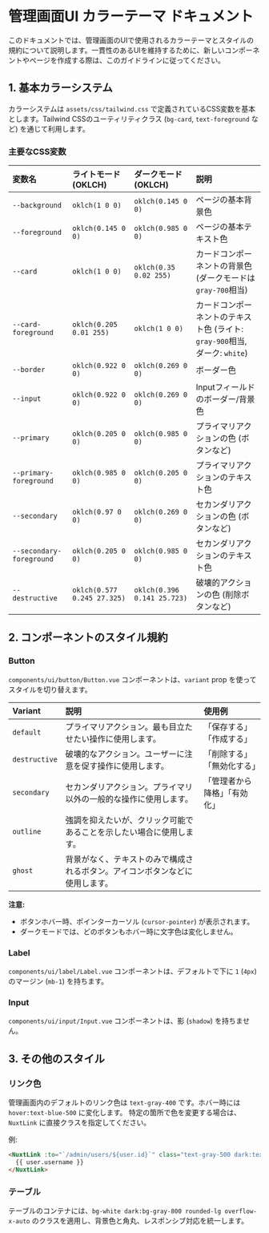# 管理画面UI カラーテーマ ドキュメント

このドキュメントでは、管理画面のUIで使用されるカラーテーマとスタイルの規約について説明します。一貫性のあるUIを維持するために、新しいコンポーネントやページを作成する際は、このガイドラインに従ってください。

## 1. 基本カラーシステム

カラーシステムは `assets/css/tailwind.css` で定義されているCSS変数を基本とします。Tailwind CSSのユーティリティクラス (`bg-card`, `text-foreground` など) を通じて利用します。

### 主要なCSS変数

| 変数名 | ライトモード (OKLCH) | ダークモード (OKLCH) | 説明 |
| :--- | :--- | :--- | :--- |
| `--background` | `oklch(1 0 0)` | `oklch(0.145 0 0)` | ページの基本背景色 |
| `--foreground` | `oklch(0.145 0 0)` | `oklch(0.985 0 0)` | ページの基本テキスト色 |
| `--card` | `oklch(1 0 0)` | `oklch(0.35 0.02 255)` | カードコンポーネントの背景色 (ダークモードは `gray-700`相当) |
| `--card-foreground` | `oklch(0.205 0.01 255)` | `oklch(1 0 0)` | カードコンポーネントのテキスト色 (ライト: `gray-900`相当, ダーク: `white`) |
| `--border` | `oklch(0.922 0 0)` | `oklch(0.269 0 0)` | ボーダー色 |
| `--input` | `oklch(0.922 0 0)` | `oklch(0.269 0 0)` | Inputフィールドのボーダー/背景色 |
| `--primary` | `oklch(0.205 0 0)` | `oklch(0.985 0 0)` | プライマリアクションの色 (ボタンなど) |
| `--primary-foreground`| `oklch(0.985 0 0)` | `oklch(0.205 0 0)` | プライマリアクションのテキスト色 |
| `--secondary` | `oklch(0.97 0 0)` | `oklch(0.269 0 0)` | セカンダリアクションの色 (ボタンなど) |
| `--secondary-foreground`|`oklch(0.205 0 0)` | `oklch(0.985 0 0)` | セカンダリアクションのテキスト色 |
| `--destructive` | `oklch(0.577 0.245 27.325)` | `oklch(0.396 0.141 25.723)`| 破壊的アクションの色 (削除ボタンなど) |

## 2. コンポーネントのスタイル規約

### Button

`components/ui/button/Button.vue` コンポーネントは、`variant` prop を使ってスタイルを切り替えます。

| Variant | 説明 | 使用例 |
| :--- | :--- | :--- |
| `default` | プライマリアクション。最も目立たせたい操作に使用します。 | 「保存する」「作成する」 |
| `destructive` | 破壊的なアクション。ユーザーに注意を促す操作に使用します。 | 「削除する」「無効化する」 |
| `secondary` | セカンダリアクション。プライマリ以外の一般的な操作に使用します。 | 「管理者から降格」「有効化」 |
| `outline` | 強調を抑えたいが、クリック可能であることを示したい場合に使用します。 | |
| `ghost` | 背景がなく、テキストのみで構成されるボタン。アイコンボタンなどに使用します。 | |

**注意:**
- ボタンホバー時、ポインターカーソル (`cursor-pointer`) が表示されます。
- ダークモードでは、どのボタンもホバー時に文字色は変化しません。

### Label

`components/ui/label/Label.vue` コンポーネントは、デフォルトで下に `1` (`4px`) のマージン (`mb-1`) を持ちます。

### Input

`components/ui/input/Input.vue` コンポーネントは、影 (`shadow`) を持ちません。

## 3. その他のスタイル

### リンク色

管理画面内のデフォルトのリンク色は `text-gray-400` です。ホバー時には `hover:text-blue-500` に変化します。
特定の箇所で色を変更する場合は、`NuxtLink` に直接クラスを指定してください。

例:
```html
<NuxtLink :to="`/admin/users/${user.id}`" class="text-gray-500 dark:text-gray-400">
  {{ user.username }}
</NuxtLink>
```

### テーブル

テーブルのコンテナには、`bg-white dark:bg-gray-800 rounded-lg overflow-x-auto` のクラスを適用し、背景色と角丸、レスポンシブ対応を統一します。
